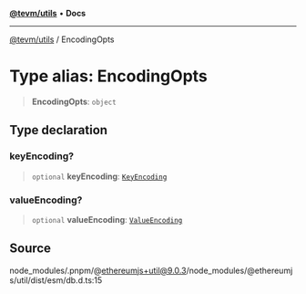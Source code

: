 [**@tevm/utils**](../README.md) • **Docs**

***

[@tevm/utils](../globals.md) / EncodingOpts

# Type alias: EncodingOpts

> **EncodingOpts**: `object`

## Type declaration

### keyEncoding?

> `optional` **keyEncoding**: [`KeyEncoding`](../enumerations/KeyEncoding.md)

### valueEncoding?

> `optional` **valueEncoding**: [`ValueEncoding`](../enumerations/ValueEncoding.md)

## Source

node\_modules/.pnpm/@ethereumjs+util@9.0.3/node\_modules/@ethereumjs/util/dist/esm/db.d.ts:15
